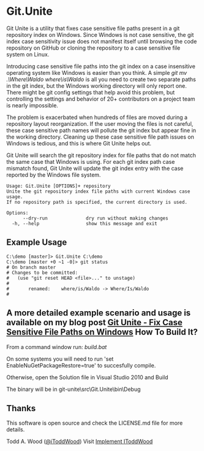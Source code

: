 Git.Unite
=========
Git Unite is a utility that fixes case sensitive file paths present in a git repository index on Windows. Since Windows is not case sensitive, the git index case sensitivity issue does not manifest itself until browsing the code repository on GitHub or cloning the repository to a case sensitive file system on Linux.

Introducing case sensitive file paths into the git index on a case insensitive operating system like Windows is easier than you think. A simple *git mv .\Where\Waldo where\is\Waldo* is all you need to create two separate paths in the git index, but the Windows working directory will only report one. There might be git config settings that help avoid this problem, but controlling the settings and behavior of 20+ contributors on a project team is nearly impossible.

The problem is exacerbated when hundreds of files are moved during a repository layout reorganization. If the user moving the files is not careful, these case sensitive path names will pollute the git index but appear fine in the working directory. Cleaning up these case sensitive file path issues on Windows is tedious, and this is where Git Unite helps out.

Git Unite will search the git repository index for file paths that do not match the same case that Windows is using. For each git index path case mismatch found, Git Unite will update the git index entry with the case reported by the Windows file system.

    Usage: Git.Unite [OPTIONS]+ repository
    Unite the git repository index file paths with current Windows case usage.
    If no repository path is specified, the current directory is used.
    
    Options:
          --dry-run              dry run without making changes
      -h, --help                 show this message and exit

Example Usage
---------------- 
    C:\demo [master]> Git.Unite C:\demo
    C:\demo [master +0 ~1 -0]> git status
    # On branch master
    # Changes to be committed:
    #   (use "git reset HEAD <file>..." to unstage)
    #
    #       renamed:    where/is/Waldo -> Where/Is/Waldo
    #

A more detailed example scenario and usage is available on my blog post [Git Unite - Fix Case Sensitive File Paths on Windows](http://www.woodcp.com/2013/01/git-unite-fix-case-sensitive-file-paths-on-windows/ "Wood Consulting Practice, LLC")
How To Build It?
----------------
From a command window run: *build.bat*

On some systems you will need to run 'set EnableNuGetPackageRestore=true' to succesfully compile.

Otherwise, open the Solution file in Visual Studio 2010 and Build

The binary will be in git-unite\src\Git.Unite\bin\Debug

Thanks
------
This software is open source and check the LICENSE.md file for more details.

Todd A. Wood
([@iToddWood](https://twitter.com/iToddWood "Follow me on Twitter"))
Visit [Implement IToddWood](http://www.woodcp.com "Wood Consulting Practice, LLC")

